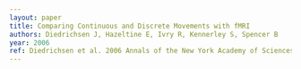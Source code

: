 ```yaml
---
layout: paper
title: Comparing Continuous and Discrete Movements with fMRI
authors: Diedrichsen J, Hazeltine E, Ivry R, Kennerley S, Spencer B
year: 2006
ref: Diedrichsen et al. 2006 Annals of the New York Academy of Sciences
---
```

